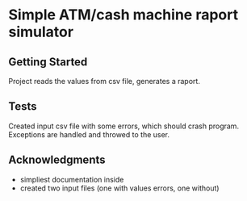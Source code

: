 # Simple ATM/cash machine raport simulator

## Getting Started

Project reads the values from csv file, generates a raport.

## Tests

Created input csv file with some errors, which should crash program. Exceptions are handled and throwed to the user.

## Acknowledgments

* simpliest documentation inside
* created two input files (one with values errors, one without)

